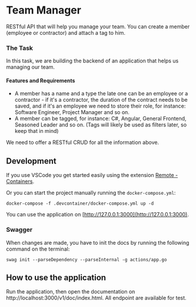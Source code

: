 # Team Manager

RESTful API that will help you manage your team. You can create a member (employee or contractor) and attach a tag to him.

### The Task

In this task, we are building the backend of an application that helps us managing our team.

#### Features and Requirements
- A member has a name and a type the late one can be an employee or a contractor - if it's a contractor, the duration of the contract needs to be saved, and if it's an employee we need to store their role, for instance: Software Engineer, Project Manager and so on.
- A member can be tagged, for instance: C#, Angular, General Frontend, Seasoned Leader and so on. (Tags will likely be used as filters later, so keep that in mind)

We need to offer a RESTful CRUD for all the information above.

## Development

If you use VSCode you get started easily using the extension [Remote - Containers](https://marketplace.visualstudio.com/items?itemName=ms-vscode-remote.remote-containers).

Or you can start the project manually running the `docker-compose.yml`:

```
docker-compose -f .devcontainer/docker-compose.yml up -d
```

You can use the application on [http://127.0.0.1:3000](http://127.0.0.1:3000).

### Swagger

When changes are made, you have to init the docs by running the following command on the terminal:

```
swag init --parseDependency --parseInternal -g actions/app.go
```

## How to use the application

Run the application, then open the documentation on http://localhost:3000/v1/doc/index.html. All endpoint are available for test.
